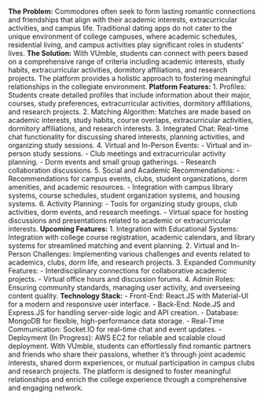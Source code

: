 **The Problem:** Commodores often seek to form lasting romantic connections and friendships that align with their academic interests, extracurricular activities, and campus life. Traditional dating apps do not cater to the unique environment of college campuses, where academic schedules, residential living, and campus activities play significant roles in students’ lives.
**The Solution:** With VUmble, students can connect with peers based on a comprehensive range of criteria including academic interests, study habits, extracurricular activities, dormitory affiliations, and research projects. The platform provides a holistic approach to fostering meaningful relationships in the collegiate environment.
**Platform Features:** 1. Profiles: Students create detailed profiles that include information about their major, courses, study preferences, extracurricular activities, dormitory affiliations, and research projects. 2. Matching Algorithm: Matches are made based on academic interests, study habits, course overlaps, extracurricular activities, dormitory affiliations, and research interests. 3. Integrated Chat: Real-time chat functionality for discussing shared interests, planning activities, and organizing study sessions. 4. Virtual and In-Person Events: - Virtual and in-person study sessions. - Club meetings and extracurricular activity planning. - Dorm events and small group gatherings. - Research collaboration discussions. 5. Social and Academic Recommendations: - Recommendations for campus events, clubs, student organizations, dorm amenities, and academic resources. - Integration with campus library systems, course schedules, student organization systems, and housing systems. 6. Activity Planning: - Tools for organizing study groups, club activities, dorm events, and research meetings. - Virtual space for hosting discussions and presentations related to academic or extracurricular interests.
**Upcoming Features:** 1. Integration with Educational Systems: Integration with college course registration, academic calendars, and library systems for streamlined matching and event planning. 2. Virtual and In-Person Challenges: Implementing various challenges and events related to academics, clubs, dorm life, and research projects. 3. Expanded Community Features: - Interdisciplinary connections for collaborative academic projects. - Virtual office hours and discussion forums. 4. Admin Roles: Ensuring community standards, managing user activity, and overseeing content quality.
**Technology Stack:** - Front-End: React.JS with Material-UI for a modern and responsive user interface. - Back-End: Node.JS and Express.JS for handling server-side logic and API creation. - Database: MongoDB for flexible, high-performance data storage. - Real-Time Communication: Socket.IO for real-time chat and event updates. - Deployment (In Progress): AWS EC2 for reliable and scalable cloud deployment.
With VUmble, students can effortlessly find romantic partners and friends who share their passions, whether it’s through joint academic interests, shared dorm experiences, or mutual participation in campus clubs and research projects. The platform is designed to foster meaningful relationships and enrich the college experience through a comprehensive and engaging network.

